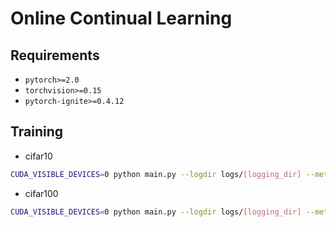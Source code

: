 # Online Continual Learning

## Requirements

- `pytorch>=2.0`
- `torchvision>=0.15`
- `pytorch-ignite>=0.4.12`

## Training

- cifar10
```bash
CUDA_VISIBLE_DEVICES=0 python main.py --logdir logs/[logging_dir] --method [method_name] --model [model_name] --random_seed [random_seed] --stream [setup_name]
```


- cifar100
```bash
CUDA_VISIBLE_DEVICES=0 python main.py --logdir logs/[logging_dir] --method [method_name] --model [model_name] --random_seed [random_seed] --stream [setup_name] --dataset cifar100 --memory_size 2000 --num_iters 3
```